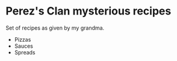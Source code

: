 # Perez's Clan mysterious recipes

Set of recipes as given by my grandma.

* Pizzas 
* Sauces 
* Spreads